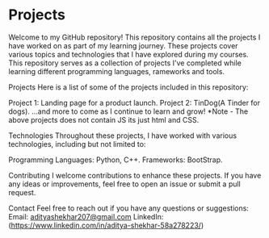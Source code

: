 # Projects
Welcome to my GitHub repository! This repository contains all the projects I have worked on as part of my learning journey. 
These projects cover various topics and technologies that I have explored during my courses.
This repository serves as a collection of projects I've completed while learning different programming languages, rameworks and tools. 

Projects
Here is a list of some of the projects included in this repository:

Project 1: Landing page for a product launch.
Project 2: TinDog(A Tinder for dogs).
...and more to come as I continue to learn and grow!
*Note - The above  projects does not contain JS its just html and CSS.

Technologies
Throughout these projects, I have worked with various technologies, including but not limited to:

Programming Languages: Python, C++.
Frameworks: BootStrap.

Contributing
I welcome contributions to enhance these projects. If you have any ideas or improvements, feel free to open an issue or submit a pull request. 

Contact
Feel free to reach out if you have any questions or suggestions:
Email: adityashekhar207@gmail.com
LinkedIn: (https://www.linkedin.com/in/aditya-shekhar-58a278223/)
